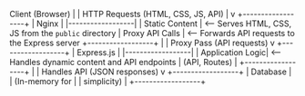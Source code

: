 Client (Browser)
       |
       | HTTP Requests (HTML, CSS, JS, API)
       |
       v
  +------------------+
  |      Nginx       |
  |------------------|
  | Static Content   | <-- Serves HTML, CSS, JS from the `public` directory
  | Proxy API Calls  | <-- Forwards API requests to the Express server
  +------------------+
       |
       | Proxy Pass (API requests)
       v
  +------------------+
  |    Express.js    |
  |------------------|
  | Application Logic| <-- Handles dynamic content and API endpoints
  | (API, Routes)    |
  +------------------+
       |
       | Handles API (JSON responses)
       v
  +------------------+
  |     Database     |
  |  (In-memory for  |
  |   simplicity)    |
  +------------------+

